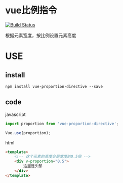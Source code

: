 # vue比例指令
[![Build Status](https://travis-ci.org/MarxJiao/vue-proportion-directive.svg?branch=master)](https://travis-ci.org/MarxJiao/vue-proportion-directive)

根据元素宽度，按比例设置元素高度

# USE
## install 

```shell
npm install vue-proportion-directive --save
```

## code 
javascript

```javascript
import proportion from 'vue-proportion-directive';

Vue.use(proportion);

```

html
```html
<template>
    <!-- 这个元素的高度会是宽度的0.5倍 -->
    <div v-proportion="0.5">
        这里是头部
    </div>
</template>
```